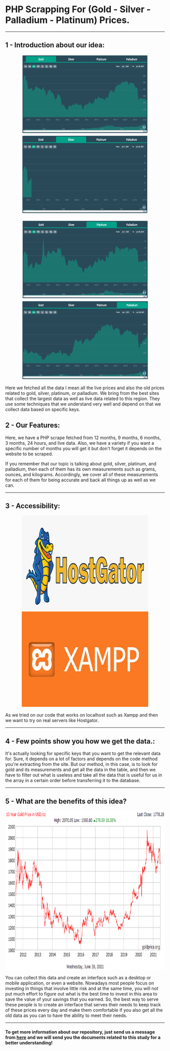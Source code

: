 # PHP Scrapping For (Gold - Silver - Palladium - Platinum) Prices.
***


## 1 - Introduction about our idea:


<p  href="url" align="center"  >
  <img src="https://github.com/AhmedSamirScience/PHP_Scrapping_For_Gold_Silver_Palladium_Platinum_Prices./blob/main/pic1.png"             height="250" width="400"  />
 <img src="https://github.com/AhmedSamirScience/PHP_Scrapping_For_Gold_Silver_Palladium_Platinum_Prices./blob/main/pic2.png"              height="250" width="400" /> 
</p>


<p  href="url" align="center"  >
  <img src="https://github.com/AhmedSamirScience/PHP_Scrapping_For_Gold_Silver_Palladium_Platinum_Prices./blob/main/pic3.png"             height="250" width="400"  />
 <img src="https://github.com/AhmedSamirScience/PHP_Scrapping_For_Gold_Silver_Palladium_Platinum_Prices./blob/main/pic4.png"              height="250" width="400" /> 
</p>

Here we fetched all the data I mean all the live prices and also the old prices related to gold, silver, platinum, or palladium. We bring from the best sites that collect the largest data as well as live data related to this region. They use some techniques that we understand very well and depend on that we collect data based on specific keys.

## 2 - Our Features:
Here, we have a PHP scrape fetched from 12 months, 9 months, 6 months, 3 months, 24 hours, and live data. 
Also, we have a variety if you want a specific number of months you will get it but don't forget it depends on the website to be scraped.

If you remember that our topic is talking about gold, silver, platinum, and palladium, then each of them has its own measurements such as grams, ounces, and kilograms. Accordingly, we cover all of these measurements for each of them for being accurate and back all things up as well as we can.

***
## 3 - Accessibility:

<p  href="url" align="center"  >
  <img src="https://github.com/AhmedSamirScience/PHP_Scrapping_For_Gold_Silver_Palladium_Platinum_Prices./blob/main/hostgator.png"             height="300" width="400"  />
 <img src="https://github.com/AhmedSamirScience/PHP_Scrapping_For_Gold_Silver_Palladium_Platinum_Prices./blob/main/xampp.jpeg"              height="300" width="400" /> 
</p>

As we tried on our code that works on localhost such as Xampp and then we want to try on real servers like Hostgator.

***
## 4 - Few points show you how we get the data.:
It's actually looking for specific keys that you want to get the relevant data for. Sure, it depends on a lot of factors and depends on the code method you're extracting from the site. But our method, in this case, is to look for gold and its measurements and get all the data in the table, and then we have to filter out what is useless and take all the data that is useful for us in the array in a certain order before transferring it to the database.

***
## 5 - What are the benefits of this idea?


<p href="url"  align="center" ><img src="https://github.com/AhmedSamirScience/PHP_Scrapping_For_Gold_Silver_Palladium_Platinum_Prices./blob/main/goldpic.png" height="500" width="900" ></p>

You can collect this data and create an interface such as a desktop or mobile application, or even a website. Nowadays most people focus on investing in things that involve little risk and at the same time, you will not put much effort to figure out what is the best time to invest in this area to save the value of your savings that you earned. So, the best way to serve these people is to create an interface that serves their needs to keep track of these prices every day and make them comfortable if you also get all the old data as you can to have the ability to meet their needs.

***
#### To get more information about our repository, just send us a message from [here](https://www.linkedin.com/in/ahmedsamir13/) and we will send you the documents related to this study for a better understanding!


